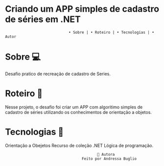 # Criando um APP simples de cadastro de séries em .NET

                                 • Sobre | • Roteiro | • Tecnologias | • Autor

 # Sobre 💻
Desafio pratico de recreação de cadastro de Series.

# Roteiro 📝
Nesse projeto, o desafio foi criar um APP com algoritimo simples de cadastro de séries utilizando os conhecimentos de orientação a objetos.

# Tecnologias 🔨
 Orientação a Obejetos  Recurso de coleção  .NET  Lógica de programação.

                                              👧 Autora
                                       Feito por Andressa Buglio
